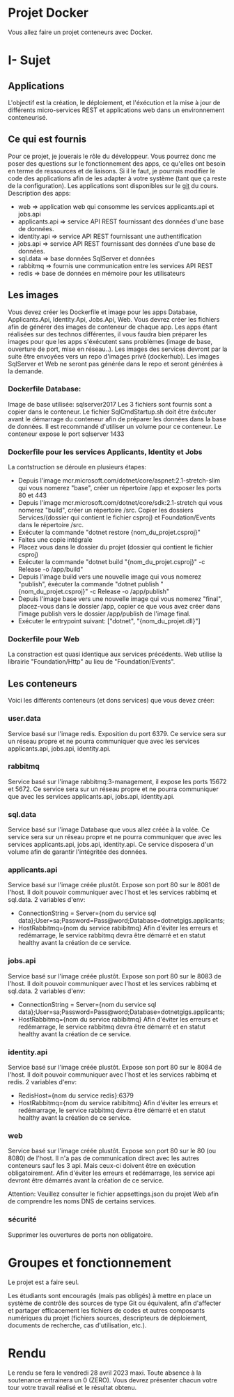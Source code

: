 
# Projet Docker

Vous allez faire un projet conteneurs avec Docker.

# I- Sujet

## Applications 

L'objectif est la création, le déploiement, et l'éxécution et la mise à jour de différents micro-services REST et applications web dans un environnement conteneurisé.

## Ce qui est fournis

Pour ce projet, je jouerais le rôle du développeur. Vous pourrez donc me poser des questions sur le fonctionnement des apps, ce qu'elles ont besoin en terme de ressources et de liaisons. Si il le faut, je pourrais modifier le code des applications afin de les adapter à votre système (tant que ça reste de la configuration). Les applications sont disponibles sur le [git](https://github.com/bart120/elec3/tree/main/projet_docker/appscore) du cours.
Description des apps:
- web => application web qui consomme les services applicants.api et jobs.api
- applicants.api => service API REST fournissant des données d'une base de données.
- identity.api => service API REST fournissant une authentification
- jobs.api => service API REST fournissant des données d'une base de données.
- sql.data => base données SqlServer et données
- rabbitmq => fournis une communication entre les services API REST
- redis => base de données en mémoire pour les utilisateurs

## Les images

Vous devez créer les Dockerfile et image pour les apps Database, Applicants.Api, Identity.Api, Jobs.Api, Web.
Vous devrez créer les fichiers afin de générer des images de conteneur de chaque app. Les apps étant réalisées sur des technos différentes, il vous faudra bien préparer les images pour que les apps s'éxécutent sans problèmes (image de base, ouverture de port, mise en réseau..).
Les images des services devront par la suite être envoyées vers un repo d'images privé (dockerhub). Les images SqlServer et Web ne seront pas générée dans le repo et seront générées à la demande.

### Dockerfile Database:
Image de base utilisée: sqlserver2017
Les 3 fichiers sont fournis sont a copier dans le conteneur. Le fichier SqlCmdStartup.sh doit être éxécuter avant le démarrage du conteneur afin de préparer les données dans la base de données.
Il est recommandé d'utiliser un volume pour ce conteneur.
Le conteneur expose le port sqlserver 1433

### Dockerfile pour les services Applicants, Identity et Jobs
La contstruction se déroule en plusieurs étapes:
- Depuis l'image mcr.microsoft.com/dotnet/core/aspnet:2.1-stretch-slim qui vous nomerez "base", créer un répertoire /app et exposer les ports 80 et 443
- Depuis l'image mcr.microsoft.com/dotnet/core/sdk:2.1-stretch qui vous nomerez "build", créer un répertoire /src. Copier les dossiers Services/(dossier qui contient le fichier csproj) et Foundation/Events dans le répertoire /src.
- Exécuter la commande "dotnet restore {nom_du_projet.csproj}"
- Faites une copie intégrale
- Placez vous dans le dossier du projet (dossier qui contient le fichier csproj)
- Exécuter la commande "dotnet build "{nom_du_projet.csproj}" -c Release -o /app/build"
- Depuis l'image build vers une nouvelle image qui vous nomerez "publish", éxécuter la commande "dotnet publish "{nom_du_projet.csproj}" -c Release -o /app/publish"
- Depuis l'image base vers une nouvelle image qui vous nomerez "final", placez-vous dans le dossier /app, copier ce que vous avez créer dans l'image publish vers le dossier /app/publish de l'image final. 
- Exécuter le entrypoint suivant: ["dotnet", "{nom_du_projet.dll}"]

### Dockerfile pour Web

La constraction est quasi identique aux services précédents.
Web utilise la librairie "Foundation/Http" au lieu de "Foundation/Events".

## Les conteneurs

Voici les différents conteneurs (et dons services) que vous devez créer:

### user.data
Service basé sur l'image redis. Exposition du port 6379.
Ce service sera sur un réseau propre et ne pourra communiquer que avec les services applicants.api, jobs.api, identity.api.

### rabbitmq
Service basé sur l'image rabbitmq:3-management, il expose les ports 15672 et 5672.
Ce service sera sur un réseau propre et ne pourra communiquer que avec les services applicants.api, jobs.api, identity.api.

### sql.data
Service basé sur l'image Database que vous allez créée à la volée.
Ce service sera sur un réseau propre et ne pourra communiquer que avec les services applicants.api, jobs.api, identity.api.
Ce service disposera d'un volume afin de garantir l'intégritée des données.

### applicants.api
Service basé sur l'image créée plustôt. Expose son port 80 sur le 8081 de l'host.
Il doit pouvoir communiquer avec l'host et les services rabbimq et sql.data.
2 variables d'env: 
  - ConnectionString = Server={nom du service sql data};User=sa;Password=Pass@word;Database=dotnetgigs.applicants;
  - HostRabbitmq={nom du service rabibitmq}
Afin d'éviter les erreurs et redémarrage, le service rabbitmq devra être démarré et en statut healthy avant la création de ce service.

### jobs.api
Service basé sur l'image créée plustôt. Expose son port 80 sur le 8083 de l'host.
Il doit pouvoir communiquer avec l'host et les services rabbimq et sql.data.
2 variables d'env: 
  - ConnectionString = Server={nom du service sql data};User=sa;Password=Pass@word;Database=dotnetgigs.applicants;
  - HostRabbitmq={nom du service rabibitmq}
Afin d'éviter les erreurs et redémarrage, le service rabbitmq devra être démarré et en statut healthy avant la création de ce service.

### identity.api
Service basé sur l'image créée plustôt. Expose son port 80 sur le 8084 de l'host.
Il doit pouvoir communiquer avec l'host et les services rabbimq et redis.
2 variables d'env: 
  - RedisHost={nom du service redis}:6379
  - HostRabbitmq={nom du service rabibitmq}
Afin d'éviter les erreurs et redémarrage, le service rabbitmq devra être démarré et en statut healthy avant la création de ce service.

### web
Service basé sur l'image créée plustôt. Expose son port 80 sur le 80 (ou 8080) de l'host.
Il n'a pas de communication direct avec les autres conteneurs sauf les 3 api. Mais ceux-ci doivent être en exécution obligatoirement.
Afin d'éviter les erreurs et redémarrage, les service api devront être démarrés avant la création de ce service.

Attention: Veuillez consulter le fichier appsettings.json du projet Web afin de comprendre les noms DNS de certains services.
### sécurité
Supprimer les ouvertures de ports non obligatoire.

# Groupes et fonctionnement

Le projet est a faire seul.

Les étudiants sont encouragés (mais pas obligés) à mettre en place un système de contrôle des sources de type Git ou équivalent, afin d'affecter et partager efficacement les fichiers de codes et autres composants numériques du projet (fichiers sources, descripteurs de déploiement, documents de recherche, cas d'utilisation, etc.).

# Rendu

Le rendu se fera le vendredi 28 avril 2023 maxi.
Toute absence à la soutenance entrainera un 0 (ZERO).
Vous devrez présenter chacun votre tour votre travail réalisé et le résultat obtenu.
